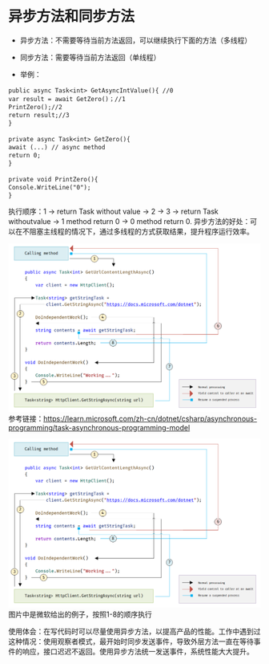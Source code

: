 # 异步方法和同步方法
 - 异步方法：不需要等待当前方法返回，可以继续执行下面的方法（多线程）
 - 同步方法：需要等待当前方法返回（单线程）

 - 举例：
  ```
public async Task<int> GetAsyncIntValue(){ //0
  var result = await GetZero()；//1
  PrintZero();//2
  return result;//3
}

private async Task<int> GetZero(){
  await (...) // async method
  return 0;
}

private void PrintZero(){
 Console.WriteLine("0");
}
  ```
执行顺序：1 -> return Task<int> without value -> 2 -> 3 -> return Task<int> withoutvalue -> 1 method return 0 -> 0 method return 0.
异步方法的好处：可以在不阻塞主线程的情况下，通过多线程的方式获取结果，提升程序运行效率。

![这是图片](https://github.com/sanyang176/archive/blob/main/C%23/Images/navigation-trace-async-program.png "Magic Gardens")
参考链接：https://learn.microsoft.com/zh-cn/dotnet/csharp/asynchronous-programming/task-asynchronous-programming-model

<img src="https://github.com/sanyang176/archive/blob/main/C%23/Images/navigation-trace-async-program.png" alt="image-20241013140824725" style="zoom: 67%;" /> 
图片中是微软给出的例子，按照1-8的顺序执行

使用体会：在写代码时可以尽量使用异步方法，以提高产品的性能。工作中遇到过这种情况：使用观察者模式，最开始时同步发送事件，导致外层方法一直在等待事件的响应，接口迟迟不返回。使用异步方法统一发送事件，系统性能大大提升。
